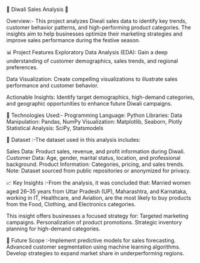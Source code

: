 🎇 Diwali Sales Analysis 🎇

Overview:-
This project analyzes Diwali sales data to identify key trends, customer behavior patterns, and high-performing product categories. The insights aim to help businesses optimize their marketing strategies and improve sales performance during the festive season.


📊 Project Features
Exploratory Data Analysis (EDA):
Gain a deep understanding of customer demographics, sales trends, and regional preferences.

Data Visualization:
Create compelling visualizations to illustrate sales performance and customer behavior.

Actionable Insights:
Identify target demographics, high-demand categories, and geographic opportunities to enhance future Diwali campaigns.

🔧 Technologies Used:-
Programming Language: Python
Libraries:
Data Manipulation: Pandas, NumPy
Visualization: Matplotlib, Seaborn, Plotly
Statistical Analysis: SciPy, Statsmodels

📁 Dataset :-The dataset used in this analysis includes:

Sales Data: Product sales, revenue, and profit information during Diwali.
Customer Data: Age, gender, marital status, location, and professional background.
Product Information: Categories, pricing, and sales trends.
Note: Dataset sourced from public repositories or anonymized for privacy.

📈 Key Insights :-From the analysis, it was concluded that:
Married women aged 26–35 years from Uttar Pradesh (UP), Maharashtra, and Karnataka, working in IT, Healthcare, and Aviation, are the most likely to buy products from the Food, Clothing, and Electronics categories.

This insight offers businesses a focused strategy for:
Targeted marketing campaigns.
Personalization of product promotions.
Strategic inventory planning for high-demand categories.

📜 Future Scope :-Implement predictive models for sales forecasting.
Advanced customer segmentation using machine learning algorithms.
Develop strategies to expand market share in underperforming regions.
